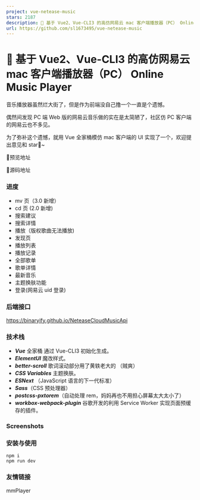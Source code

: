 ```yaml
---
project: vue-netease-music
stars: 2187
description: 🎵 基于 Vue2、Vue-CLI3 的高仿网易云 mac 客户端播放器（PC） Online Music Player
url: https://github.com/sl1673495/vue-netease-music
---
```


🎵 基于 Vue2、Vue-CLI3 的高仿网易云 mac 客户端播放器（PC） Online Music Player
=============================================================

音乐播放器虽然烂大街了，但是作为前端没自己撸一个一直是个遗憾。

偶然间发现 PC 端 Web 版的网易云音乐做的实在是太简陋了，社区仿 PC 客户端的网易云也不多见。

为了弥补这个遗憾，就用 Vue 全家桶模仿 mac 客户端的 UI 实现了一个，欢迎提出意见和 star🌟~

💐预览地址

💐源码地址

### 进度

-   mv 页（3.0 新增）
-   cd 页 (2.0 新增)
-   搜索建议
-   搜索详情
-   播放（版权歌曲无法播放)
-   发现页
-   播放列表
-   播放记录
-   全部歌单
-   歌单详情
-   最新音乐
-   主题换肤功能
-   登录(网易云 uid 登录)

### 后端接口

https://binaryify.github.io/NeteaseCloudMusicApi

### 技术栈

-   **_Vue_** 全家桶 通过 Vue-CLI3 初始化生成。
-   **_ElementUI_** 魔改样式。
-   **_better-scroll_** 歌词滚动部分用了黄轶老大的 （贼爽）
-   **_CSS Variables_** 主题换肤。
-   **_ESNext_** （JavaScript 语言的下一代标准）
-   **_Sass_**（CSS 预处理器）
-   **_postcss-pxtorem_**（自动处理 rem，妈妈再也不用担心屏幕太大太小了）
-   **_workbox-webpack-plugin_** 谷歌开发的利用 Service Worker 实现页面预缓存的插件。

### Screenshots

### 安装与使用

```
npm i
npm run dev
```

### 友情链接

mmPlayer
